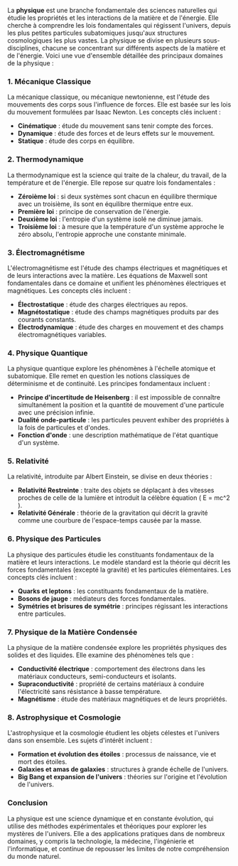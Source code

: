 La **physique** est une branche fondamentale des sciences naturelles qui étudie les propriétés et les interactions de la matière et de l'énergie. Elle cherche à comprendre les lois fondamentales qui régissent l'univers, depuis les plus petites particules subatomiques jusqu'aux structures cosmologiques les plus vastes. La physique se divise en plusieurs sous-disciplines, chacune se concentrant sur différents aspects de la matière et de l'énergie. Voici une vue d'ensemble détaillée des principaux domaines de la physique :

### 1. **Mécanique Classique**
La mécanique classique, ou mécanique newtonienne, est l'étude des mouvements des corps sous l'influence de forces. Elle est basée sur les lois du mouvement formulées par Isaac Newton. Les concepts clés incluent :
- **Cinématique** : étude du mouvement sans tenir compte des forces.
- **Dynamique** : étude des forces et de leurs effets sur le mouvement.
- **Statique** : étude des corps en équilibre.

### 2. **Thermodynamique**
La thermodynamique est la science qui traite de la chaleur, du travail, de la température et de l'énergie. Elle repose sur quatre lois fondamentales :
- **Zéroième loi** : si deux systèmes sont chacun en équilibre thermique avec un troisième, ils sont en équilibre thermique entre eux.
- **Première loi** : principe de conservation de l'énergie.
- **Deuxième loi** : l'entropie d'un système isolé ne diminue jamais.
- **Troisième loi** : à mesure que la température d'un système approche le zéro absolu, l'entropie approche une constante minimale.

### 3. **Électromagnétisme**
L'électromagnétisme est l'étude des champs électriques et magnétiques et de leurs interactions avec la matière. Les équations de Maxwell sont fondamentales dans ce domaine et unifient les phénomènes électriques et magnétiques. Les concepts clés incluent :
- **Électrostatique** : étude des charges électriques au repos.
- **Magnétostatique** : étude des champs magnétiques produits par des courants constants.
- **Électrodynamique** : étude des charges en mouvement et des champs électromagnétiques variables.

### 4. **Physique Quantique**
La physique quantique explore les phénomènes à l'échelle atomique et subatomique. Elle remet en question les notions classiques de déterminisme et de continuité. Les principes fondamentaux incluent :
- **Principe d'incertitude de Heisenberg** : il est impossible de connaître simultanément la position et la quantité de mouvement d'une particule avec une précision infinie.
- **Dualité onde-particule** : les particules peuvent exhiber des propriétés à la fois de particules et d'ondes.
- **Fonction d'onde** : une description mathématique de l'état quantique d'un système.

### 5. **Relativité**
La relativité, introduite par Albert Einstein, se divise en deux théories :
- **Relativité Restreinte** : traite des objets se déplaçant à des vitesses proches de celle de la lumière et introduit la célèbre équation \( E = mc^2 \).
- **Relativité Générale** : théorie de la gravitation qui décrit la gravité comme une courbure de l'espace-temps causée par la masse.

### 6. **Physique des Particules**
La physique des particules étudie les constituants fondamentaux de la matière et leurs interactions. Le modèle standard est la théorie qui décrit les forces fondamentales (excepté la gravité) et les particules élémentaires. Les concepts clés incluent :
- **Quarks et leptons** : les constituants fondamentaux de la matière.
- **Bosons de jauge** : médiateurs des forces fondamentales.
- **Symétries et brisures de symétrie** : principes régissant les interactions entre particules.

### 7. **Physique de la Matière Condensée**
La physique de la matière condensée explore les propriétés physiques des solides et des liquides. Elle examine des phénomènes tels que :
- **Conductivité électrique** : comportement des électrons dans les matériaux conducteurs, semi-conducteurs et isolants.
- **Supraconductivité** : propriété de certains matériaux à conduire l'électricité sans résistance à basse température.
- **Magnétisme** : étude des matériaux magnétiques et de leurs propriétés.

### 8. **Astrophysique et Cosmologie**
L'astrophysique et la cosmologie étudient les objets célestes et l'univers dans son ensemble. Les sujets d'intérêt incluent :
- **Formation et évolution des étoiles** : processus de naissance, vie et mort des étoiles.
- **Galaxies et amas de galaxies** : structures à grande échelle de l'univers.
- **Big Bang et expansion de l'univers** : théories sur l'origine et l'évolution de l'univers.

### Conclusion
La physique est une science dynamique et en constante évolution, qui utilise des méthodes expérimentales et théoriques pour explorer les mystères de l'univers. Elle a des applications pratiques dans de nombreux domaines, y compris la technologie, la médecine, l'ingénierie et l'informatique, et continue de repousser les limites de notre compréhension du monde naturel.